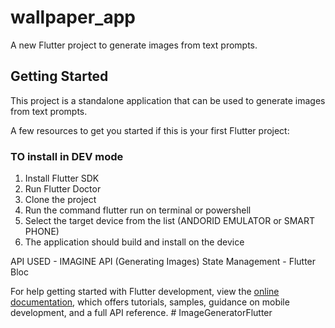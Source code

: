 # wallpaper_app

A new Flutter project to generate images from text prompts.

## Getting Started

This project is a standalone application that can be used to generate images from text prompts.

A few resources to get you started if this is your first Flutter project:

### TO install in DEV mode
1. Install Flutter SDK
2. Run Flutter Doctor
3. Clone the project
4. Run the command flutter run on terminal or powershell
5. Select the target device from the list (ANDORID EMULATOR or SMART PHONE)
6. The application should build and install on the device


API USED - IMAGINE API (Generating Images)
State Management - Flutter Bloc
 

For help getting started with Flutter development, view the
[online documentation](https://docs.flutter.dev/), which offers tutorials,
samples, guidance on mobile development, and a full API reference.
#   I m a g e G e n e r a t o r F l u t t e r 
 
 
